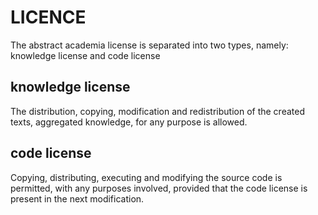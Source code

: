 # LICENCE

The abstract academia license is separated into two types, namely: knowledge license and code license

## knowledge license

The distribution, copying, modification and redistribution of the created texts, aggregated knowledge, for any purpose is allowed.

## code license

Copying, distributing, executing and modifying the source code is permitted, with any purposes involved, provided that the code license is present in the next modification.
